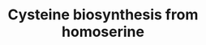 ---
annotations:
- id: PW:0000049
  parent: classic metabolic pathway
  type: Pathway Ontology
  value: cysteine metabolic pathway
authors:
- M.Braymer
- MaintBot
- Egonw
- Mkutmon
- Susan
- DeSl
- AlexanderPico
- Eweitz
description: 'O-Acetyl-L-homoserine sulfhydrylase participates in an alternative pathway
  of L-homocysteine synthesis. Cysteine can then be produced by the reverse transsulfuration
  pathway, which involves the conversion of homocysteine to cysteine with the help
  of a cystathionine intermediate. This process takes place in two steps: First, cystathionine-synthase
  (Cys4p) catalyzes a -displacement reaction, whereby the thiol group of homocysteine
  replaces the hydroxyl group of serine, resulting in the formation of cystathionine.
  Second, cystathionine-lyase (Cys3p) catalyzes an ,-elimination reaction, which hydrolyzes
  cystathionine to generate cysteine, -ketobutyrate, and ammonia.'
last-edited: 2023-02-24
organisms:
- Saccharomyces cerevisiae
redirect_from:
- /index.php/Pathway:WP256
- /instance/WP256
- /instance/WP256_r125513
revision: r125513
schema-jsonld:
- '@context': https://schema.org/
  '@id': https://wikipathways.github.io/pathways/WP256.html
  '@type': Dataset
  creator:
    '@type': Organization
    name: WikiPathways
  description: 'O-Acetyl-L-homoserine sulfhydrylase participates in an alternative
    pathway of L-homocysteine synthesis. Cysteine can then be produced by the reverse
    transsulfuration pathway, which involves the conversion of homocysteine to cysteine
    with the help of a cystathionine intermediate. This process takes place in two
    steps: First, cystathionine-synthase (Cys4p) catalyzes a -displacement reaction,
    whereby the thiol group of homocysteine replaces the hydroxyl group of serine,
    resulting in the formation of cystathionine. Second, cystathionine-lyase (Cys3p)
    catalyzes an ,-elimination reaction, which hydrolyzes cystathionine to generate
    cysteine, -ketobutyrate, and ammonia.'
  keywords:
  - 2-oxobutanoate
  - CYS3
  - CYS4
  - Coenzyme A
  - L-cysteine
  - L-serine
  - MET17
  - MET2
  - NH3
  - acetate
  - acetyl-CoA
  - cystathionine
  - homocysteine
  - homoserine
  license: CC0
  name: Cysteine biosynthesis from homoserine
seo: CreativeWork
title: Cysteine biosynthesis from homoserine
wpid: WP256
---